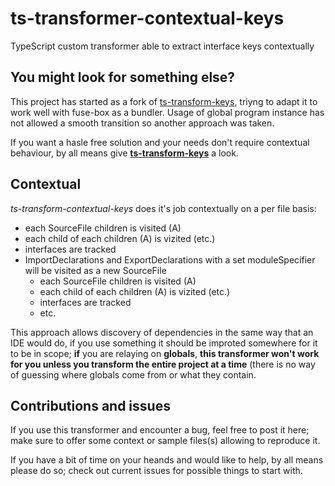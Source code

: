 # ts-transformer-contextual-keys
TypeScript custom transformer able to extract interface keys contextually

## You might look for something else?
This project has started as a fork of [ts-transform-keys](https://github.com/kimamula/ts-transformer-keys), triyng to adapt it to work well with fuse-box as a bundler. Usage of global program instance has not allowed a smooth transition so another approach was taken.

If you want a hasle free solution and your needs don't require contextual behaviour, by all means give **[ts-transform-keys](https://github.com/kimamula/ts-transformer-keys)** a look.

## Contextual
*ts-transform-contextual-keys* does it's job contextually on a per file basis:
- each SourceFile children is visited (A)
- each child of each children (A) is vizited (etc.)
- interfaces are tracked
- ImportDeclarations and ExportDeclarations with a set moduleSpecifier will be visited as a new SourceFile
  - each SourceFile children is visited (A)
  - each child of each children (A) is vizited (etc.)
  - interfaces are tracked
  - etc.

This approach allows discovery of dependencies in the same way that an IDE would do, if you use something it should be improted somewhere for it to be in scope; **if** you are relaying on **globals**, **this transformer won't work for you unless you transform the entire project at a time** (there is no way of guessing where globals come from or what they contain. 

## Contributions and issues
If you use this transformer and encounter a bug, feel free to post it here; make sure to offer some context or sample files(s) allowing to reproduce it.

If you have a bit of time on your heands and would like to help, by all means please do so; check out current issues for possible things to start with.
